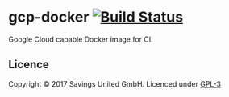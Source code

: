 # gcp-docker [![Build Status](https://travis-ci.org/pcvg/gcp-docker.svg?branch=master)](https://travis-ci.org/pcvg/gcp-docker)

Google Cloud capable Docker image for CI.

## Licence

Copyright © 2017 Savings United GmbH. Licenced under [GPL-3](https://github.com/pcvg/gcp-ruby/blob/master/LICENSE)
